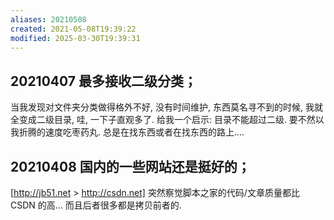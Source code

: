 ```yaml
---
aliases: 20210508
created: 2021-05-08T19:39:22
modified: 2025-03-30T19:39:31
---
```


## 20210407 最多接收二级分类；

当我发现对文件夹分类做得格外不好, 没有时间维护, 东西莫名寻不到的时候, 我就全变成二级目录, 哇, 一下子直观多了. 给我一个启示: 目录不能超过二级. 要不然以我折腾的速度吃枣药丸. 总是在找东西或者在找东西的路上....

## 20210408 国内的一些网站还是挺好的；

[http://jb51.net > http://csdn.net] 突然察觉脚本之家的代码/文章质量都比 CSDN 的高... 而且后者很多都是拷贝前者的.
